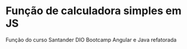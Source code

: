 <h1> Função de calculadora simples em JS </h1>
<p> Função do curso Santander DIO Bootcamp Angular e Java refatorada<p>
